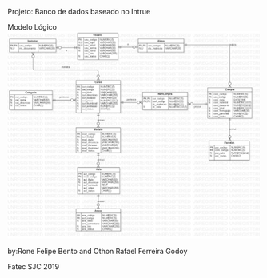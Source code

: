 Projeto: Banco de dados baseado no Intrue

Modelo Lógico
![imagem](Diagramas/modelo_logico.jpg)

by:Rone Felipe Bento
and Othon Rafael Ferreira Godoy

Fatec SJC 2019
